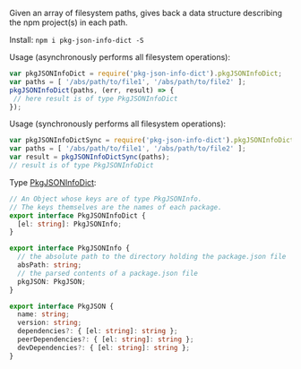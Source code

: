 Given an array of filesystem paths, gives back a data structure describing the npm project(s) in each path.

Install: `npm i pkg-json-info-dict -S`

Usage (asynchronously performs all filesystem operations):

```js
var pkgJSONInfoDict = require('pkg-json-info-dict').pkgJSONInfoDict;
var paths = [ '/abs/path/to/file1', '/abs/path/to/file2' ];
pkgJSONInfoDict(paths, (err, result) => {
 // here result is of type PkgJSONInfoDict
});
```

Usage (synchronously performs all filesystem operations):

```js
var pkgJSONInfoDictSync = require('pkg-json-info-dict').pkgJSONInfoDictSync;
var paths = [ '/abs/path/to/file1', '/abs/path/to/file2' ];
var result = pkgJSONInfoDictSync(paths);
// result is of type PkgJSONInfoDict
```

Type [PkgJSONInfoDict](src/index.ts):

```ts
// An Object whose keys are of type PkgJSONInfo.
// The keys themselves are the names of each package.
export interface PkgJSONInfoDict {
  [el: string]: PkgJSONInfo;
}

export interface PkgJSONInfo {
  // the absolute path to the directory holding the package.json file
  absPath: string;
  // the parsed contents of a package.json file
  pkgJSON: PkgJSON;
}

export interface PkgJSON {
  name: string;
  version: string;
  dependencies?: { [el: string]: string };
  peerDependencies?: { [el: string]: string };
  devDependencies?: { [el: string]: string };
}
```
